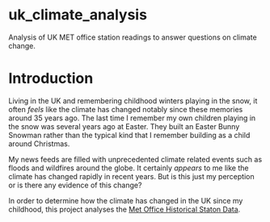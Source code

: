 # uk_climate_analysis
Analysis of UK MET office station readings to answer questions on climate change.

# Introduction
Living in the UK and remembering childhood winters playing in the snow, it often *feels* like the climate has changed notably since these memories around 35 years ago. The last time I remember my own children playing in the snow was several years ago at Easter. They built an Easter Bunny Snowman rather than the typical kind that I remember building as a child around Christmas.

My news feeds are filled with unprecedented climate related events such as floods and wildfires around the globe. It certainly *appears* to me like the climate has changed rapidly in recent years. But is this just my perception or is there any evidence of this change?

In order to determine how the climate has changed in the UK since my childhood, this project analyses the [Met Office Historical Staton Data](https://www.metoffice.gov.uk/research/climate/maps-and-data/historic-station-data).
